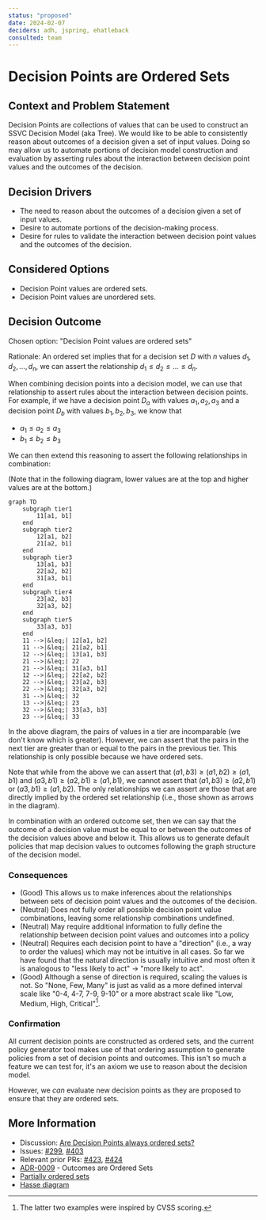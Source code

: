 ```yaml
---
status: "proposed"
date: 2024-02-07
deciders: adh, jspring, ehatleback
consulted: team
---
```

# Decision Points are Ordered Sets

## Context and Problem Statement

Decision Points are collections of values that can be used to construct an SSVC Decision Model (aka Tree).
We would like to be able to consistently reason about outcomes of a decision given a set of input values.
Doing so may allow us to automate portions of decision model construction and evaluation by asserting
rules about the interaction between decision point values and the outcomes of the decision.

## Decision Drivers

* The need to reason about the outcomes of a decision given a set of input values.
* Desire to automate portions of the decision-making process.
* Desire for rules to validate the interaction between decision point values and the outcomes of the decision.

## Considered Options

* Decision Point values are ordered sets.
* Decision Point values are unordered sets.

## Decision Outcome

Chosen option: "Decision Point values are ordered sets"

Rationale: An ordered set implies that for a decision set $D$ with $n$ values $d_1, d_2, \ldots, d_n$, we can
assert the relationship $d_1 \leq d_2 \leq \ldots \leq d_n$. 

When combining decision points into a decision model, we can use that relationship to assert rules about the
interaction between decision points. For example, if we have a decision point $D_a$ with values $a_1, a_2, a_3$
and a decision point $D_b$ with values $b_1, b_2, b_3$, we know that 

- $a_1 \leq a_2 \leq a_3$
- $b_1 \leq b_2 \leq b_3$

We can then extend this reasoning to assert the following relationships in combination:

(Note that in the following diagram, lower values are at the top and higher values are at the bottom.)

```mermaid
graph TD
    subgraph tier1
        11[a1, b1]
    end
    subgraph tier2
        12[a1, b2]
        21[a2, b1]
    end
    subgraph tier3
        13[a1, b3]
        22[a2, b2]
        31[a3, b1]
    end
    subgraph tier4
        23[a2, b3]
        32[a3, b2]
    end
    subgraph tier5
        33[a3, b3]
    end
    11 -->|&leq;| 12[a1, b2]
    11 -->|&leq;| 21[a2, b1]
    12 -->|&leq;| 13[a1, b3]
    21 -->|&leq;| 22
    21 -->|&leq;| 31[a3, b1]
    12 -->|&leq;| 22[a2, b2]
    22 -->|&leq;| 23[a2, b3]
    22 -->|&leq;| 32[a3, b2]
    31 -->|&leq;| 32
    13 -->|&leq;| 23
    32 -->|&leq;| 33[a3, b3]
    23 -->|&leq;| 33
```

In the above diagram, the pairs of values in a tier are incomparable (we don't know which is greater). However, we
can assert that the pairs in the next tier are greater than or equal to the pairs in the previous tier. This
relationship is only possible because we have ordered sets.

Note that while from the above we can assert that
$(a1,b3) \geq (a1,b2) \geq (a1,b1)$
and
$(a3,b1) \geq (a2,b1) \geq (a1,b1)$,
we cannot assert that $(a1,b3) \geq (a2,b1)$ or $(a3,b1) \geq (a1,b2)$. The only relationships we can assert are
those that are directly implied by the ordered set relationship (i.e., those shown as arrows in the diagram).

In combination with an ordered outcome set, then we can say that the outcome of a decision value must be
equal to or between the outcomes of the decision values above and below it. This allows us to generate
default policies that map decision values to outcomes following the graph structure of the decision model.

### Consequences

* (Good) This allows us to make inferences about the relationships between sets of decision point values
  and the outcomes of the decision.
* (Neutral) Does not fully order all possible decision point value combinations, leaving some relationship combinations
  undefined.
* (Neutral) May require additional information to fully define the relationship between decision point values and outcomes
  into a policy
* (Neutral) Requires each decision point to have a "direction" (i.e., a way to order the values) which may not be
  intuitive in all cases. So far we have found that the natural direction is usually intuitive and most often it is
  analogous to "less likely to act" &rarr; "more likely to act". 
* (Good) Although a sense of direction is required, scaling the values is not. So "None, Few, Many" is just as valid as
  a more defined interval scale like "0-4, 4-7, 7-9, 9-10" or a more abstract scale like "Low, Medium, High, Critical"[^1].

[^1]: The latter two examples were inspired by CVSS scoring.


### Confirmation

All current decision points are constructed as ordered sets, and the current policy generator tool makes use of that
ordering assumption to generate policies from a set of decision points and outcomes. This isn't so much a feature
we can test for, it's an axiom we use to reason about the decision model.

However, we *can* evaluate new decision points as they are proposed to ensure that they are ordered sets.

## More Information

- Discussion: [Are Decision Points always ordered sets?](https://github.com/CERTCC/SSVC/discussions/290)
- Issues: [#299](https://github.com/CERTCC/SSVC/issues/299), [#403](https://github.com/CERTCC/SSVC/issues/403)
- Relevant prior PRs: [#423](https://github.com/CERTCC/SSVC/pull/423), [#424](https://github.com/CERTCC/SSVC/pull/424)
- [ADR-0009](0009-outcomes-are-ordered-sets.md) - Outcomes are Ordered Sets
- [Partially ordered sets](https://en.wikipedia.org/wiki/Partially_ordered_set)
- [Hasse diagram](https://en.wikipedia.org/wiki/Hasse_diagram)

